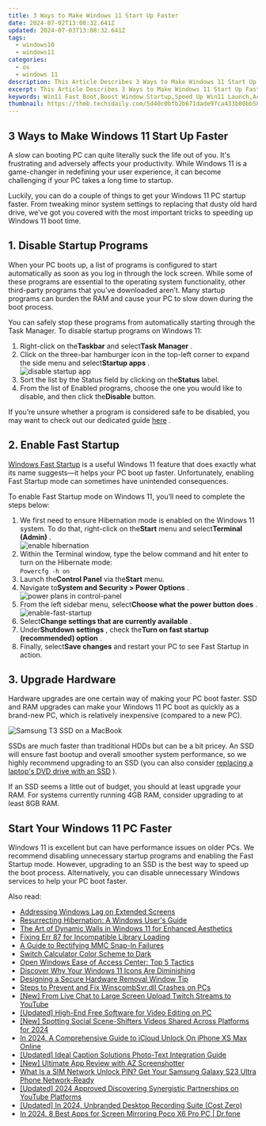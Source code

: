 ```yaml
---
title: 3 Ways to Make Windows 11 Start Up Faster
date: 2024-07-02T13:08:32.641Z
updated: 2024-07-03T13:08:32.641Z
tags:
  - windows10
  - windows11
categories:
  - os
  - windows 11
description: This Article Describes 3 Ways to Make Windows 11 Start Up Faster
excerpt: This Article Describes 3 Ways to Make Windows 11 Start Up Faster
keywords: Win11 Fast Boot,Boost Window Startup,Speed Up Win11 Launch,Accelerate Win11 Boot,Optimize Windows 11 Start,Faster Win11 Initiation,Enhance Win11 Opens Quickly
thumbnail: https://thmb.techidaily.com/5d40c0bfb2b671dade97ca433b00bb587bba5a39728d8b56cca1107a8d8599fe.jpg
---
```


## 3 Ways to Make Windows 11 Start Up Faster

 A slow can booting PC can quite literally suck the life out of you. It's frustrating and adversely affects your productivity. While Windows 11 is a game-changer in redefining your user experience, it can become challenging if your PC takes a long time to startup.

 Luckily, you can do a couple of things to get your Windows 11 PC startup faster. From tweaking minor system settings to replacing that dusty old hard drive, we’ve got you covered with the most important tricks to speeding up Windows 11 boot time.

## 1\. Disable Startup Programs

 When your PC boots up, a list of programs is configured to start automatically as soon as you log in through the lock screen. While some of these programs are essential to the operating system functionality, other third-party programs that you’ve downloaded aren’t. Many startup programs can burden the RAM and cause your PC to slow down during the boot process.

 You can safely stop these programs from automatically starting through the Task Manager. To disable startup programs on Windows 11:

1. Right-click on the**Taskbar** and select**Task Manager** .
2. Click on the three-bar hamburger icon in the top-left corner to expand the side menu and select**Startup apps** .  
![disable startup app](https://static1.makeuseofimages.com/wordpress/wp-content/uploads/2022/11/disable-startup-app.jpg)
3. Sort the list by the Status field by clicking on the**Status** label.
4. From the list of Enabled programs, choose the one you would like to disable, and then click the**Disable** button.

 If you’re unsure whether a program is considered safe to be disabled, you may want to check out our dedicated guide [here](https://www.makeuseof.com/tag/make-windows-start-faster-10-non-essential-startup-items-can-safely-remove/) .

## 2\. Enable Fast Startup

[Windows Fast Startup](https://www.makeuseof.com/what-is-windows-fast-startup-why-disable-it/) is a useful Windows 11 feature that does exactly what its name suggests—it helps your PC boot up faster. Unfortunately, enabling Fast Startup mode can sometimes have unintended consequences.

 To enable Fast Startup mode on Windows 11, you’ll need to complete the steps below:

1. We first need to ensure Hibernation mode is enabled on the Windows 11 system. To do that, right-click on the**Start** menu and select**Terminal (Admin)** .  
![enable hibernation](https://static1.makeuseofimages.com/wordpress/wp-content/uploads/2022/11/enable-hibernation.jpg)
2. Within the Terminal window, type the below command and hit enter to turn on the Hibernate mode:  
`Powercfg -h on`
3. Launch the**Control Panel** via the**Start** menu.
4. Navigate to**System and Security > Power Options** .  
![power plans in control-panel](https://static1.makeuseofimages.com/wordpress/wp-content/uploads/2022/11/powerplans-control-panel.jpg)
5. From the left sidebar menu, select**Choose what the power button does** .  
![enable-fast-startup](https://static1.makeuseofimages.com/wordpress/wp-content/uploads/2022/11/enable-fast-startup.jpg)
6. Select**Change settings that are currently available** .
7. Under**Shutdown settings** , check the**Turn on fast startup (recommended) option** .
8. Finally, select**Save changes** and restart your PC to see Fast Startup in action.

## 3\. Upgrade Hardware

 Hardware upgrades are one certain way of making your PC boot faster. SSD and RAM upgrades can make your Windows 11 PC boot as quickly as a brand-new PC, which is relatively inexpensive (compared to a new PC).

![Samsung T3 SSD on a MacBook](https://static1.makeuseofimages.com/wordpress/wp-content/uploads/2022/06/protect-external-hard-drive.jpg)

 SSDs are much faster than traditional HDDs but can be a bit pricey. An SSD will ensure fast bootup and overall smoother system performance, so we highly recommend upgrading to an SSD (you can also consider [replacing a laptop's DVD drive with an SSD](https://www.makeuseof.com/tag/swap-laptop-dvd-drive-ssd-hdd/) ).

 If an SSD seems a little out of budget, you should at least upgrade your RAM. For systems currently running 4GB RAM, consider upgrading to at least 8GB RAM.

## Start Your Windows 11 PC Faster

 Windows 11 is excellent but can have performance issues on older PCs. We recommend disabling unnecessary startup programs and enabling the Fast Startup mode. However, upgrading to an SSD is the best way to speed up the boot process. Alternatively, you can disable unnecessary Windows services to help your PC boot faster.


<ins class="adsbygoogle"
     style="display:block"
     data-ad-format="autorelaxed"
     data-ad-client="ca-pub-7571918770474297"
     data-ad-slot="1223367746"></ins>



<ins class="adsbygoogle"
     style="display:block"
     data-ad-client="ca-pub-7571918770474297"
     data-ad-slot="8358498916"
     data-ad-format="auto"
     data-full-width-responsive="true"></ins>

<span class="atpl-alsoreadstyle">Also read:</span>
<div><ul>
<li><a href="https://win11.techidaily.com/addressing-windows-lag-on-extended-screens/"><u>Addressing Windows Lag on Extended Screens</u></a></li>
<li><a href="https://win11.techidaily.com/resurrecting-hibernation-a-windows-users-guide/"><u>Resurrecting Hibernation: A Windows User's Guide</u></a></li>
<li><a href="https://win11.techidaily.com/the-art-of-dynamic-walls-in-windows-11-for-enhanced-aesthetics/"><u>The Art of Dynamic Walls in Windows 11 for Enhanced Aesthetics</u></a></li>
<li><a href="https://win11.techidaily.com/fixing-err-87-for-incompatible-library-loading/"><u>Fixing Err 87 for Incompatible Library Loading</u></a></li>
<li><a href="https://win11.techidaily.com/a-guide-to-rectifying-mmc-snap-in-failures/"><u>A Guide to Rectifying MMC Snap-In Failures</u></a></li>
<li><a href="https://win11.techidaily.com/switch-calculator-color-scheme-to-dark/"><u>Switch Calculator Color Scheme to Dark</u></a></li>
<li><a href="https://win11.techidaily.com/open-windows-ease-of-access-center-top-5-tactics/"><u>Open Windows Ease of Access Center: Top 5 Tactics</u></a></li>
<li><a href="https://win11.techidaily.com/discover-why-your-windows-11-icons-are-diminishing/"><u>Discover Why Your Windows 11 Icons Are Diminishing</u></a></li>
<li><a href="https://win11.techidaily.com/designing-a-secure-hardware-removal-window-tip/"><u>Designing a Secure Hardware Removal Window Tip</u></a></li>
<li><a href="https://win11.techidaily.com/steps-to-prevent-and-fix-winscombsvrdll-crashes-on-pcs/"><u>Steps to Prevent and Fix WinscombSvr.dll Crashes on PCs</u></a></li>
<li><a href="https://youtube-stream.techidaily.com/new-from-live-chat-to-large-screen-upload-twitch-streams-to-youtube/"><u>[New] From Live Chat to Large Screen  Upload Twitch Streams to YouTube</u></a></li>
<li><a href="https://visual-screen-recording.techidaily.com/updated-high-end-free-software-for-video-editing-on-pc/"><u>[Updated] High-End Free Software for Video Editing on PC</u></a></li>
<li><a href="https://facebook-video-content.techidaily.com/new-spotting-social-scene-shifters-videos-shared-across-platforms-for-2024/"><u>[New] Spotting Social Scene-Shifters  Videos Shared Across Platforms for 2024</u></a></li>
<li><a href="https://activate-lock.techidaily.com/in-2024-a-comprehensive-guide-to-icloud-unlock-on-iphone-xs-max-online-by-drfone-ios/"><u>In 2024, A Comprehensive Guide to iCloud Unlock On iPhone XS Max Online</u></a></li>
<li><a href="https://some-techniques.techidaily.com/updated-ideal-caption-solutions-photo-text-integration-guide/"><u>[Updated] Ideal Caption Solutions  Photo-Text Integration Guide</u></a></li>
<li><a href="https://screen-mirroring-recording.techidaily.com/new-ultimate-app-review-with-az-screenshotter/"><u>[New] Ultimate App Review with AZ Screenshotter</u></a></li>
<li><a href="https://sim-unlock.techidaily.com/what-is-a-sim-network-unlock-pin-get-your-samsung-galaxy-s23-ultra-phone-network-ready-by-drfone-android/"><u>What Is a SIM Network Unlock PIN? Get Your Samsung Galaxy S23 Ultra Phone Network-Ready</u></a></li>
<li><a href="https://facebook-record-videos.techidaily.com/updated-2024-approved-discovering-synergistic-partnerships-on-youtube-platforms/"><u>[Updated] 2024 Approved  Discovering Synergistic Partnerships on YouTube Platforms</u></a></li>
<li><a href="https://video-screen-grab.techidaily.com/updated-in-2024-unbranded-desktop-recording-suite-cost-zero/"><u>[Updated] In 2024, Unbranded Desktop Recording Suite (Cost  Zero)</u></a></li>
<li><a href="https://screen-mirror.techidaily.com/in-2024-8-best-apps-for-screen-mirroring-poco-x6-pro-pc-drfone-by-drfone-android/"><u>In 2024, 8 Best Apps for Screen Mirroring Poco X6 Pro PC | Dr.fone</u></a></li>
</ul></div>

